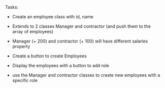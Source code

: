 Tasks:

- Create an employee class with id, name

- Extends to 2 classes Manager and contractor (and push them to the array of employees)

- Manager (+ 200) and contractor (+ 100) will have different salaries property

- Create a button to create Employees

- Display the employees with a button to add role

- use the Manager and contractor classes to create new employees with a specific role
